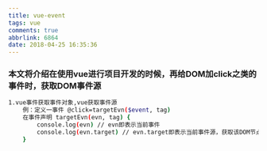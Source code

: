 ```yaml
---
title: vue-event
tags: vue
comments: true
abbrlink: 6864
date: 2018-04-25 16:35:36
---
```


### 本文将介绍在使用vue进行项目开发的时候，再给DOM加click之类的事件时，获取DOM事件源
```bash
1.vue事件获取事件对象,vue获取事件源
    例：定义一事件 @click=targetEvn($event, tag)
    在事件声明 targetEvn(evn, tag) {
        console.log(evn) // evn即表示当前事件
        console.log(evn.target) // evn.target即表示当前事件源，获取该DOM节点进行业务逻辑上的功能开发
    }
```
